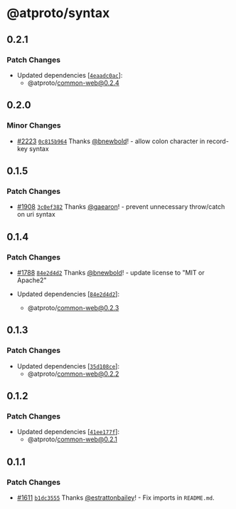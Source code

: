 # @atproto/syntax

## 0.2.1

### Patch Changes

- Updated dependencies [[`4eaadc0ac`](https://github.com/bluesky-social/atproto/commit/4eaadc0acb6b73b9745dd7a2b929d02e58083ab0)]:
  - @atproto/common-web@0.2.4

## 0.2.0

### Minor Changes

- [#2223](https://github.com/bluesky-social/atproto/pull/2223) [`0c815b964`](https://github.com/bluesky-social/atproto/commit/0c815b964c030aa0f277c40bf9786f130dc320f4) Thanks [@bnewbold](https://github.com/bnewbold)! - allow colon character in record-key syntax

## 0.1.5

### Patch Changes

- [#1908](https://github.com/bluesky-social/atproto/pull/1908) [`3c0ef382`](https://github.com/bluesky-social/atproto/commit/3c0ef382c12a413cc971ae47ffb341236c545f60) Thanks [@gaearon](https://github.com/gaearon)! - prevent unnecessary throw/catch on uri syntax

## 0.1.4

### Patch Changes

- [#1788](https://github.com/bluesky-social/atproto/pull/1788) [`84e2d4d2`](https://github.com/bluesky-social/atproto/commit/84e2d4d2b6694f344d80c18672c78b650189d423) Thanks [@bnewbold](https://github.com/bnewbold)! - update license to "MIT or Apache2"

- Updated dependencies [[`84e2d4d2`](https://github.com/bluesky-social/atproto/commit/84e2d4d2b6694f344d80c18672c78b650189d423)]:
  - @atproto/common-web@0.2.3

## 0.1.3

### Patch Changes

- Updated dependencies [[`35d108ce`](https://github.com/bluesky-social/atproto/commit/35d108ce94866ce1b3d147cd0620a0ba1c4ebcd7)]:
  - @atproto/common-web@0.2.2

## 0.1.2

### Patch Changes

- Updated dependencies [[`41ee177f`](https://github.com/bluesky-social/atproto/commit/41ee177f5a440490280d17acd8a89bcddaffb23b)]:
  - @atproto/common-web@0.2.1

## 0.1.1

### Patch Changes

- [#1611](https://github.com/bluesky-social/atproto/pull/1611) [`b1dc3555`](https://github.com/bluesky-social/atproto/commit/b1dc355504f9f2e047093dc56682b8034518cf80) Thanks [@estrattonbailey](https://github.com/estrattonbailey)! - Fix imports in `README.md`.
